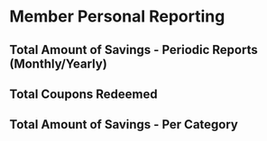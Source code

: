 # Member Personal Reporting

## Total Amount of Savings -  Periodic Reports (Monthly/Yearly)

## Total Coupons Redeemed&#x20;

## Total Amount of Savings - Per Category



##
